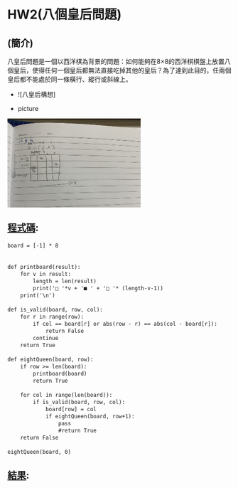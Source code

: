 # HW2(八個皇后問題)
## (簡介)
   八皇后問題是一個以西洋棋為背景的問題：如何能夠在8×8的西洋棋棋盤上放置八個皇后，使得任何一個皇后都無法直接吃掉其他的皇后？為了達到此目的，任兩個皇后都不能處於同一條橫行、縱行或斜線上。

* ![八皇后構想]

* picture
 <img src="../img/03.jpg" width="300" height="200"  align=center /> 

## [程式碼](https://github.com/Yongsin0/ai109b/blob/main/homework/bbb.py):

```
board = [-1] * 8


def printboard(result):
    for v in result:
        length = len(result)
        print('□ '*v + '■ ' + '□ '* (length-v-1))
    print('\n')

def is_valid(board, row, col):
    for r in range(row):
        if col == board[r] or abs(row - r) == abs(col - board[r]):
            return False
        continue
    return True

def eightQueen(board, row):
    if row >= len(board):
        printboard(board)
        return True

    for col in range(len(board)):
        if is_valid(board, row, col):
            board[row] = col
            if eightQueen(board, row+1):
                pass
                #return True
    return False

eightQueen(board, 0)

```
## [結果](https://github.com/Yongsin0/ai109b/blob/main/homework/Queen.out.txt):
